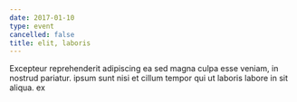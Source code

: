 ```yaml
---
date: 2017-01-10
type: event
cancelled: false
title: elit, laboris
---
```

Excepteur reprehenderit adipiscing ea sed magna culpa esse veniam, in nostrud pariatur. ipsum sunt nisi et cillum tempor qui ut laboris labore in sit aliqua. ex